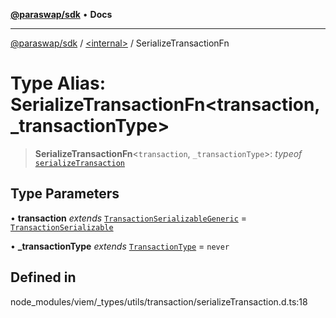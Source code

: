 [**@paraswap/sdk**](../../README.md) • **Docs**

***

[@paraswap/sdk](../../globals.md) / [\<internal\>](../README.md) / SerializeTransactionFn

# Type Alias: SerializeTransactionFn\<transaction, _transactionType\>

> **SerializeTransactionFn**\<`transaction`, `_transactionType`\>: *typeof* [`serializeTransaction`](../functions/serializeTransaction.md)

## Type Parameters

• **transaction** *extends* [`TransactionSerializableGeneric`](TransactionSerializableGeneric.md) = [`TransactionSerializable`](TransactionSerializable.md)

• **_transactionType** *extends* [`TransactionType`](TransactionType.md) = `never`

## Defined in

node\_modules/viem/\_types/utils/transaction/serializeTransaction.d.ts:18
